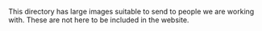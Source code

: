 

This directory has large images suitable to send to people we are working with.  These are not here to be included in the website.